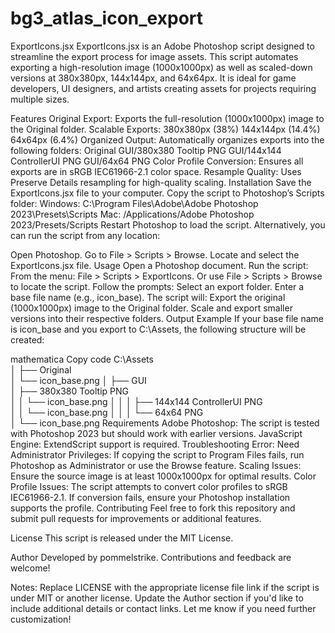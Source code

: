 # bg3_atlas_icon_export
ExportIcons.jsx
ExportIcons.jsx is an Adobe Photoshop script designed to streamline the export process for image assets. This script automates exporting a high-resolution image (1000x1000px) as well as scaled-down versions at 380x380px, 144x144px, and 64x64px. It is ideal for game developers, UI designers, and artists creating assets for projects requiring multiple sizes.

Features
Original Export: Exports the full-resolution (1000x1000px) image to the Original folder.
Scalable Exports:
380x380px (38%)
144x144px (14.4%)
64x64px (6.4%)
Organized Output: Automatically organizes exports into the following folders:
Original
GUI/380x380 Tooltip PNG
GUI/144x144 ControllerUI PNG
GUI/64x64 PNG
Color Profile Conversion: Ensures all exports are in sRGB IEC61966-2.1 color space.
Resample Quality: Uses Preserve Details resampling for high-quality scaling.
Installation
Save the ExportIcons.jsx file to your computer.
Copy the script to Photoshop’s Scripts folder:
Windows: C:\Program Files\Adobe\Adobe Photoshop 2023\Presets\Scripts
Mac: /Applications/Adobe Photoshop 2023/Presets/Scripts
Restart Photoshop to load the script.
Alternatively, you can run the script from any location:

Open Photoshop.
Go to File > Scripts > Browse.
Locate and select the ExportIcons.jsx file.
Usage
Open a Photoshop document.
Run the script:
From the menu: File > Scripts > ExportIcons.
Or use File > Scripts > Browse to locate the script.
Follow the prompts:
Select an export folder.
Enter a base file name (e.g., icon_base).
The script will:
Export the original (1000x1000px) image to the Original folder.
Scale and export smaller versions into their respective folders.
Output Example
If your base file name is icon_base and you export to C:\Assets, the following structure will be created:

mathematica
Copy code
C:\Assets\
│
├── Original\
│   └── icon_base.png
│
├── GUI\
│   ├── 380x380 Tooltip PNG\
│   │   └── icon_base.png
│   │
│   ├── 144x144 ControllerUI PNG\
│   │   └── icon_base.png
│   │
│   └── 64x64 PNG\
│       └── icon_base.png
Requirements
Adobe Photoshop: The script is tested with Photoshop 2023 but should work with earlier versions.
JavaScript Engine: ExtendScript support is required.
Troubleshooting
Error: Need Administrator Privileges:
If copying the script to Program Files fails, run Photoshop as Administrator or use the Browse feature.
Scaling Issues:
Ensure the source image is at least 1000x1000px for optimal results.
Color Profile Issues:
The script attempts to convert color profiles to sRGB IEC61966-2.1. If conversion fails, ensure your Photoshop installation supports the profile.
Contributing
Feel free to fork this repository and submit pull requests for improvements or additional features.

License
This script is released under the MIT License.

Author
Developed by pommelstrike. Contributions and feedback are welcome!

Notes:
Replace LICENSE with the appropriate license file link if the script is under MIT or another license.
Update the Author section if you'd like to include additional details or contact links.
Let me know if you need further customization!
